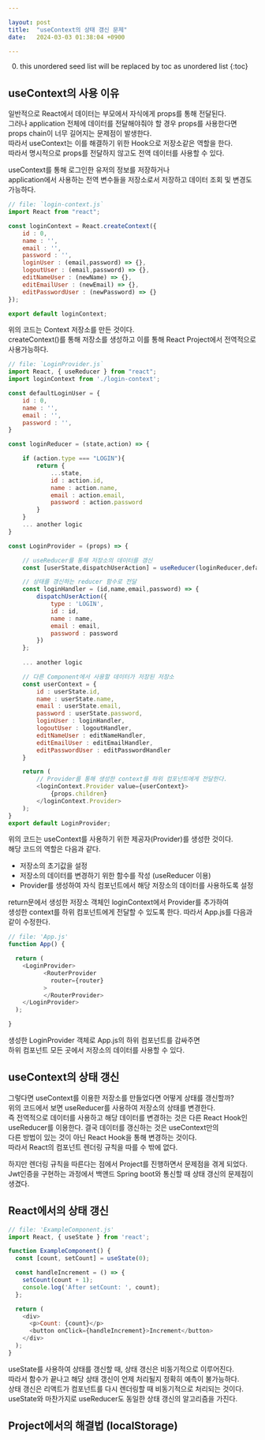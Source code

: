 ```yaml
---

layout: post
title:  "useContext의 상태 갱신 문제"
date:   2024-03-03 01:38:04 +0900

---
```


0. this unordered seed list will be replaced by toc as unordered list
{:toc}

## useContext의 사용 이유
일반적으로 React에서 데이터는 부모에서 자식에게 props를 통해 전달된다.  
그러나 application 전체에 데이터를 전달해야줘야 할 경우 props를 사용한다면  
props chain이 너무 길어지는 문제점이 발생한다.  
따라서 useContext는 이를 해결하기 위한 Hook으로 저장소같은 역할을 한다.  
따라서 명시적으로 props를 전달하지 않고도 전역 데이터를 사용할 수 있다.  

useContext를 통해 로그인한 유저의 정보를 저장하거나  
application에서 사용하는 전역 변수들을 저장소로서 저장하고 데이터 조회 및 변경도 가능하다.  

~~~js
// file: `login-context.js`
import React from "react";

const loginContext = React.createContext({
    id : 0,
    name : '',
    email : '',
    password : '',
    loginUser : (email,password) => {},
    logoutUser : (email,password) => {},
    editNameUser : (newName) => {},
    editEmailUser : (newEmail) => {},
    editPasswordUser : (newPassword) => {}
});

export default loginContext;
~~~
위의 코드는 Context 저장소를 만든 것이다.  
createContext()를 통해 저장소를 생성하고 이를 통해 React Project에서 전역적으로 사용가능하다.  

~~~js
// file: `LoginProvider.js`
import React, { useReducer } from "react";
import loginContext from './login-context';

const defaultLoginUser = {
    id : 0,
    name : '',
    email : '',
    password : '',
}

const loginReducer = (state,action) => {

    if (action.type === "LOGIN"){
        return {
            ...state,
            id : action.id,
            name : action.name,
            email : action.email,
            password : action.password
        }
    }
    ... another logic
}

const LoginProvider = (props) => {

    // useReducer를 통해 저장소의 데이터를 갱신
    const [userState,dispatchUserAction] = useReducer(loginReducer,defaultLoginUser);

    // 상태를 갱신하는 reducer 함수로 전달
    const loginHandler = (id,name,email,password) => {
        dispatchUserAction({
            type : 'LOGIN',
            id : id,
            name : name,
            email : email,
            password : password
        })
    };
    
    ... another logic 

    // 다른 Component에서 사용할 데이터가 저장된 저장소
    const userContext = {
        id : userState.id,
        name : userState.name,
        email : userState.email,
        password : userState.password,
        loginUser : loginHandler,
        logoutUser : logoutHandler,
        editNameUser : editNameHandler,
        editEmailUser : editEmailHandler,
        editPasswordUser : editPasswordHandler
    }

    return (
        // Provider를 통해 생성한 context를 하위 컴포넌트에게 전달한다.
        <loginContext.Provider value={userContext}>
            {props.children}
        </loginContext.Provider>
    );
}
export default LoginProvider;
~~~
위의 코드는 useContext를 사용하기 위한 제공자(Provider)를 생성한 것이다.  
해당 코드의 역할은 다음과 같다.  
- 저장소의 초기값을 설정  
- 저장소의 데이터를 변경하기 위한 함수를 작성 (useReducer 이용)
- Provider를 생성하여 자식 컴포넌트에서 해당 저장소의 데이터를 사용하도록 설정  

return문에서 생성한 저장소 객체인 loginContext에서 Provider를 추가하여  
생성한 context를 하위 컴포넌트에게 전달할 수 있도록 한다. 따라서 App.js를 다음과 같이 수정한다.  

~~~js
// file: 'App.js'
function App() {

  return (
    <LoginProvider>
          <RouterProvider 
            router={router}  
          >
          </RouterProvider>
    </LoginProvider>
  );

}
~~~
생성한 LoginProvider 객체로 App.js의 하위 컴포넌트를 감싸주면  
하위 컴포넌트 모든 곳에서 저장소의 데이터를 사용할 수 있다.  

## useContext의 상태 갱신
그렇다면 useContext를 이용한 저장소를 만들었다면 어떻게 상태를 갱신할까?  
위의 코드에서 보면 useReducer를 사용하여 저장소의 상태를 변경한다.  
즉 전역적으로 데이터를 사용하고 해당 데이터를 변경하는 것은 다른 React Hook인  
useReducer를 이용한다. 결국 데이터를 갱신하는 것은 useContext만의  
다른 방법이 있는 것이 아닌 React Hook을 통해 변경하는 것이다.  
따라서 React의 컴포넌트 렌더링 규칙을 따를 수 밖에 없다.  

하지만 렌더링 규칙을 따른다는 점에서 Project를 진행하면서 문제점을 겪게 되었다.  
Jwt인증을 구현하는 과정에서 백앤드 Spring boot와 통신할 때 상태 갱신의 문제점이 생겼다.  

## React에서의 상태 갱신
~~~js
// file: 'ExampleComponent.js'
import React, { useState } from 'react';

function ExampleComponent() {
  const [count, setCount] = useState(0);

  const handleIncrement = () => {
    setCount(count + 1);
    console.log('After setCount: ', count);
  };

  return (
    <div>
      <p>Count: {count}</p>
      <button onClick={handleIncrement}>Increment</button>
    </div>
  );
}
~~~
useState를 사용하여 상태를 갱신할 때, 상태 갱신은 비동기적으로 이루어진다.  
따라서 함수가 끝나고 해당 상태 갱신이 언제 처리될지 정확히 예측이 불가능하다.  
상태 갱신은 리액트가 컴포넌트를 다시 렌더링할 때 비동기적으로 처리되는 것이다.  
useState와 마찬가지로 useReducer도 동일한 상태 갱신의 알고리즘을 가진다.  

## Project에서의 해결법 (localStorage)

